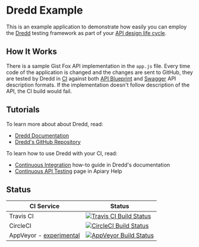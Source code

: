 # Dredd Example

This is an example application to demonstrate how easily you can employ the [Dredd][] testing framework as part of your [API design life cycle][].

## How It Works

There is a sample Gist Fox API implementation in the `app.js` file. Every time code of the application is changed and the changes are sent to GitHub, they are tested by Dredd in [CI][] against both [API Blueprint][] and [Swagger][] API description formats. If the implementation doesn't follow description of the API, the CI build would fail.

## Tutorials

To learn more about about Dredd, read:

- [Dredd Documentation](http://dredd.readthedocs.io/)
- [Dredd's GitHub Repository](https://github.com/apiaryio/dredd)

To learn how to use Dredd with your CI, read:

- [Continuous Integration](http://dredd.readthedocs.io/en/latest/how-to-guides/#continuous-integration) how-to guide in Dredd's documentation
- [Continuous API Testing](https://help.apiary.io/tools/automated-testing/testing-ci/) page in Apiary Help

## Status

| CI Service | Status |
| ---------- | ------ |
| Travis CI  | [![Travis CI Build Status](https://travis-ci.org/apiaryio/dredd-example.svg?branch=master)](https://travis-ci.org/apiaryio/dredd-example) |
| CircleCI   | [![CircleCI Build Status](https://circleci.com/gh/apiaryio/dredd-example.svg?style=svg)](https://circleci.com/gh/apiaryio/dredd-example) |
| AppVeyor - [experimental][Windows Support]   | [![AppVeyor Build Status](https://ci.appveyor.com/api/projects/status/7cqqqpnrlhd2dkg1?svg=true)](https://ci.appveyor.com/project/Apiary/dredd-example) |


[CI]: https://en.wikipedia.org/wiki/Continuous_integration
[Apiary]: https://apiary.io/
[Travis-CI]: https://travis-ci.org/
[Dredd]: https://github.com/apiaryio/dredd
[API Blueprint]: http://apiblueprint.org/
[Swagger]: https://swagger.io
[API design life cycle]: https://apiary.io/how-to-build-api
[Windows Support]: http://dredd.readthedocs.io/en/latest/installation/#windows-support
